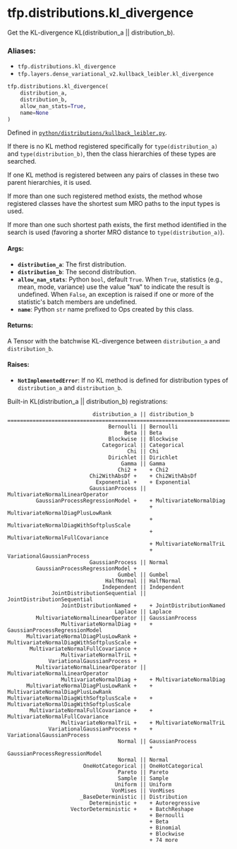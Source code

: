 <div itemscope itemtype="http://developers.google.com/ReferenceObject">
<meta itemprop="name" content="tfp.distributions.kl_divergence" />
<meta itemprop="path" content="Stable" />
</div>

# tfp.distributions.kl_divergence

Get the KL-divergence KL(distribution_a || distribution_b).

### Aliases:

* `tfp.distributions.kl_divergence`
* `tfp.layers.dense_variational_v2.kullback_leibler.kl_divergence`

``` python
tfp.distributions.kl_divergence(
    distribution_a,
    distribution_b,
    allow_nan_stats=True,
    name=None
)
```



Defined in [`python/distributions/kullback_leibler.py`](https://github.com/tensorflow/probability/tree/master/tensorflow_probability/python/distributions/kullback_leibler.py).

<!-- Placeholder for "Used in" -->

If there is no KL method registered specifically for `type(distribution_a)`
and `type(distribution_b)`, then the class hierarchies of these types are
searched.

If one KL method is registered between any pairs of classes in these two
parent hierarchies, it is used.

If more than one such registered method exists, the method whose registered
classes have the shortest sum MRO paths to the input types is used.

If more than one such shortest path exists, the first method
identified in the search is used (favoring a shorter MRO distance to
`type(distribution_a)`).

#### Args:

* <b>`distribution_a`</b>: The first distribution.
* <b>`distribution_b`</b>: The second distribution.
* <b>`allow_nan_stats`</b>: Python `bool`, default `True`. When `True`,
  statistics (e.g., mean, mode, variance) use the value "`NaN`" to
  indicate the result is undefined. When `False`, an exception is raised
  if one or more of the statistic's batch members are undefined.
* <b>`name`</b>: Python `str` name prefixed to Ops created by this class.


#### Returns:
A Tensor with the batchwise KL-divergence between `distribution_a`
and `distribution_b`.



#### Raises:

* <b>`NotImplementedError`</b>: If no KL method is defined for distribution types
  of `distribution_a` and `distribution_b`.

Built-in KL(distribution_a || distribution_b) registrations:

```text
                           distribution_a || distribution_b
======================================================================================
                                Bernoulli || Bernoulli
                                     Beta || Beta
                                Blockwise || Blockwise
                              Categorical || Categorical
                                      Chi || Chi
                                Dirichlet || Dirichlet
                                    Gamma || Gamma
                                   Chi2 +    + Chi2
                          Chi2WithAbsDf +    + Chi2WithAbsDf
                            Exponential +    + Exponential
                          GaussianProcess || MultivariateNormalLinearOperator
         GaussianProcessRegressionModel +    + MultivariateNormalDiag
                                             + MultivariateNormalDiagPlusLowRank
                                             + MultivariateNormalDiagWithSoftplusScale
                                             + MultivariateNormalFullCovariance
                                             + MultivariateNormalTriL
                                             + VariationalGaussianProcess
                          GaussianProcess || Normal
         GaussianProcessRegressionModel +    
                                   Gumbel || Gumbel
                               HalfNormal || HalfNormal
                              Independent || Independent
              JointDistributionSequential || JointDistributionSequential
                 JointDistributionNamed +    + JointDistributionNamed
                                  Laplace || Laplace
         MultivariateNormalLinearOperator || GaussianProcess
                 MultivariateNormalDiag +    + GaussianProcessRegressionModel
      MultivariateNormalDiagPlusLowRank +    
MultivariateNormalDiagWithSoftplusScale +    
       MultivariateNormalFullCovariance +    
                 MultivariateNormalTriL +    
             VariationalGaussianProcess +    
         MultivariateNormalLinearOperator || MultivariateNormalLinearOperator
                 MultivariateNormalDiag +    + MultivariateNormalDiag
      MultivariateNormalDiagPlusLowRank +    + MultivariateNormalDiagPlusLowRank
MultivariateNormalDiagWithSoftplusScale +    + MultivariateNormalDiagWithSoftplusScale
       MultivariateNormalFullCovariance +    + MultivariateNormalFullCovariance
                 MultivariateNormalTriL +    + MultivariateNormalTriL
             VariationalGaussianProcess +    + VariationalGaussianProcess
                                   Normal || GaussianProcess
                                             + GaussianProcessRegressionModel
                                   Normal || Normal
                        OneHotCategorical || OneHotCategorical
                                   Pareto || Pareto
                                   Sample || Sample
                                  Uniform || Uniform
                                 VonMises || VonMises
                       _BaseDeterministic || Distribution
                          Deterministic +    + Autoregressive
                    VectorDeterministic +    + BatchReshape
                                             + Bernoulli
                                             + Beta
                                             + Binomial
                                             + Blockwise
                                             + 74 more
```